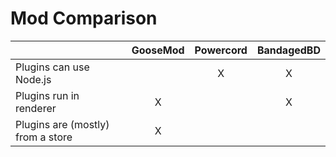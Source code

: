 # Mod Comparison

|   | GooseMod | Powercord | BandagedBD |
| - | :------: | :-------: | :--------: |
| Plugins can use Node.js |  | X | X |
| Plugins run in renderer | X |  | X |
| Plugins are (mostly) from a store | X |  |  |

